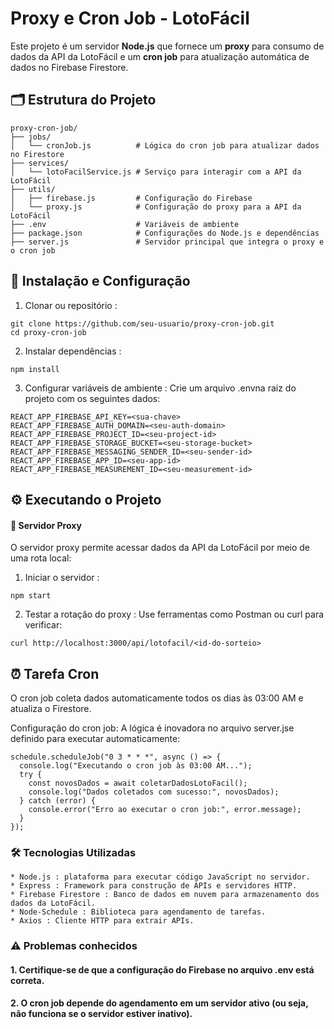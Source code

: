 # Proxy e Cron Job - LotoFácil

Este projeto é um servidor **Node.js** que fornece um **proxy** para consumo de dados da API da LotoFácil e um **cron job** para atualização automática de dados no Firebase Firestore.

## 🗂️ Estrutura do Projeto

```plaintext
proxy-cron-job/
├── jobs/
│   └── cronJob.js          # Lógica do cron job para atualizar dados no Firestore
├── services/
│   └── lotoFacilService.js # Serviço para interagir com a API da LotoFácil
├── utils/
│   ├── firebase.js         # Configuração do Firebase
│   └── proxy.js            # Configuração do proxy para a API da LotoFácil
├── .env                    # Variáveis de ambiente
├── package.json            # Configurações do Node.js e dependências
├── server.js               # Servidor principal que integra o proxy e o cron job

```

## 🚀 Instalação e Configuração
1. Clonar ou repositório :
```
git clone https://github.com/seu-usuario/proxy-cron-job.git
cd proxy-cron-job
```
2. Instalar dependências :
```
npm install
```
3. Configurar variáveis ​​de ambiente : Crie um arquivo .envna raiz do projeto com os seguintes dados:
```
REACT_APP_FIREBASE_API_KEY=<sua-chave>
REACT_APP_FIREBASE_AUTH_DOMAIN=<seu-auth-domain>
REACT_APP_FIREBASE_PROJECT_ID=<seu-project-id>
REACT_APP_FIREBASE_STORAGE_BUCKET=<seu-storage-bucket>
REACT_APP_FIREBASE_MESSAGING_SENDER_ID=<seu-sender-id>
REACT_APP_FIREBASE_APP_ID=<seu-app-id>
REACT_APP_FIREBASE_MEASUREMENT_ID=<seu-measurement-id>
```

## ⚙️ Executando o Projeto
#### 🔗 Servidor Proxy
O servidor proxy permite acessar dados da API da LotoFácil por meio de uma rota local:

1. Iniciar o servidor :
```
npm start
```
2. Testar a rotação do proxy : Use ferramentas como Postman ou curl para verificar:
```
curl http://localhost:3000/api/lotofacil/<id-do-sorteio>
```

## ⏰ Tarefa Cron
O cron job coleta dados automaticamente todos os dias às 03:00 AM e atualiza o Firestore.

Configuração do cron job:
A lógica é inovadora no arquivo server.jse definido para executar automaticamente:
```plaintext
schedule.scheduleJob("0 3 * * *", async () => {
  console.log("Executando o cron job às 03:00 AM...");
  try {
    const novosDados = await coletarDadosLotoFacil();
    console.log("Dados coletados com sucesso:", novosDados);
  } catch (error) {
    console.error("Erro ao executar o cron job:", error.message);
  }
});
```

### 🛠️ Tecnologias Utilizadas
```
* Node.js : plataforma para executar código JavaScript no servidor.
* Express : Framework para construção de APIs e servidores HTTP.
* Firebase Firestore : Banco de dados em nuvem para armazenamento dos dados da LotoFácil.
* Node-Schedule : Biblioteca para agendamento de tarefas.
* Axios : Cliente HTTP para extrair APIs.
```

### ⚠️ Problemas conhecidos

#### 1. Certifique-se de que a configuração do Firebase no arquivo .env está correta.
#### 2. O cron job depende do agendamento em um servidor ativo (ou seja, não funciona se o servidor estiver inativo).
